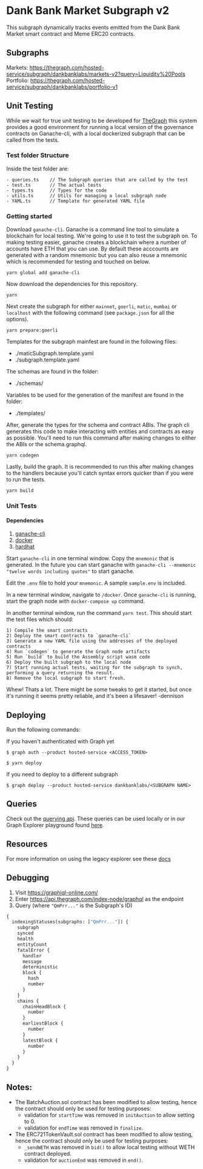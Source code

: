 # Dank Bank Market Subgraph v2

This subgraph dynamically tracks events emitted from the Dank Bank Market smart contract and Meme ERC20 contracts.

## Subgraphs
Markets: https://thegraph.com/hosted-service/subgraph/dankbanklabs/markets-v2?query=Liquidity%20Pools
Portfolio: https://thegraph.com/hosted-service/subgraph/dankbanklabs/portfolio-v1

## Unit Testing

While we wait for true unit testing to be developed for [TheGraph](www.thegraph.com) this system provides a good environment for running a local version of the governance contracts on Ganache-cli, with a local dockerized subgraph that can be called from the tests.

### Test folder Structure

Inside the test folder are:

    - queries.ts    // The Subgraph queries that are called by the test
    - test.ts       // The actual tests
    - types.ts      // Types for the code
    - utils.ts      // Utils for managing a local subgraph node
    - YAML.ts       // Template for generated YAML file

### Getting started

Download `ganache-cli`. Ganache is a command line tool to simulate a blockchain for local testing. We're going to use it to test the subgraph on. To making testing easier, ganache creates a blockchain where a number of accounts have ETH that you can use. By default these acccounts are generated with a random mnemonic but you can also reuse a mnemonic which is recommended for testing and touched on below.

`yarn global add ganache-cli`

Now download the dependencies for this repository.

`yarn`

Next create the subgraph for either `mainnet`, `goerli`, `matic`, `mumbai` or `localhost` with the following command (see `package.json` for all the options).

`yarn prepare:goerli`

Templates for the subgraph mainfest are found in the following files:

- ./maticSubgraph.template.yaml
- ./subgraph.template.yaml

The schemas are found in the folder:

- ./schemas/

Variables to be used for the generation of the manifest are found in the folder:

- ./templates/

After, generate the types for the schema and contract ABIs. The graph cli generates this code to make interacting with entities and contracts as easy as possible. You'll need to run this command after making changes to either the ABIs or the schema.graphql.

`yarn codegen`

Lastly, build the graph. It is recommended to run this after making changes to the handlers because you'll catch syntax errors quicker than if you were to run the tests.

`yarn build`

### Unit Tests

#### Dependencies

1. [ganache-cli](https://www.npmjs.com/package/ganache-cli)
2. [docker](https://formulae.brew.sh/formula/docker)
3. [hardhat](https://hardhat.org/getting-started/)

Start `ganache-cli` in one terminal window. Copy the `mnemonic` that is generated. In the future you can start ganache with `ganache-cli --mnemonic "twelve words including quotes"` to start ganache.

Edit the `.env` file to hold your `mnemonic`. A sample `sample.env` is included.

In a new terminal window, navigate to `/docker`. Once `ganache-cli` is running, start the graph node with `docker-compose up` command.

In another terminal window, run the command `yarn test`. This should start the test files which should:

    1) Compile the smart contracts
    2) Deploy the smart contracts to `ganache-cli`
    3) Generate a new YAML file using the addresses of the deployed contracts
    4) Run `codegen` to generate the Graph node artifacts
    5) Run `build` to build the Assembly script wasm code
    6) Deploy the built subgraph to the local node
    7) Start running actual tests, waiting for the subgraph to synch, performing a query returning the result.
    8) Remove the local subgraph to start fresh.

Whew! Thats a lot. There might be some tweaks to get it started, but once it's running it seems pretty reliable, and it's been a lifesaver!
-dennison

## Deploying

Run the following commands:

If you haven't authenticated with Graph yet

```
$ graph auth --product hosted-service <ACCESS_TOKEN>

$ yarn deploy
```

If you need to deploy to a different subgraph

```
$ graph deploy --product hosted-service dankbanklabs/<SUBGRAPH NAME>

```

## Queries

Check out the [querying api](https://thegraph.com/docs/graphql-api). These queries can be used locally or in our Graph Explorer playground found [here](https://thegraph.com/legacy-explorer/subgraph/dankbanklabs/dank-bank-market).

## Resources

For more information on using the legacy explorer see these [docs](https://thegraph.com/docs/developer/deploy-subgraph-hosted)

## Debugging

1. Visit https://graphiql-online.com/
2. Enter https://api.thegraph.com/index-node/graphql as the endpoint
3. Query (where `"QmPrr..."` is the Subgraph's ID)

```graphql
{
  indexingStatuses(subgraphs: ["QmPrr..."]) {
    subgraph
    synced
    health
    entityCount
    fatalError {
      handler
      message
      deterministic
      block {
        hash
        number
      }
    }
    chains {
      chainHeadBlock {
        number
      }
      earliestBlock {
        number
      }
      latestBlock {
        number
      }
    }
  }
}
```

## Notes:

- The BatchAuction.sol contract has been modified to allow testing, hence the contract should only be used for testing purposes:
  - validation for `startTime` was removed in `initAuction` to allow setting to 0.
  - validation for `endTime` was removed in `finalize`.
- The ERC721TokenVault.sol contract has been modified to allow testing, hence the contract should only be used for testing purposes:
  - `_sendWETH` was removed in `bid()` to allow local testing without WETH contract deployed.
  - validation for `auctionEnd` was removed in `end()`.

